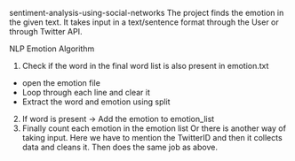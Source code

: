 sentiment-analysis-using-social-networks
The project finds the emotion in the given text. It takes input in a text/sentence format through the User or through Twitter API.

NLP Emotion Algorithm
 1) Check if the word in the final word list is also present in emotion.txt
  - open the emotion file
  - Loop through each line and clear it
  - Extract the word and emotion using split
 2) If word is present -> Add the emotion to emotion_list
 3) Finally count each emotion in the emotion list
Or there is another way of taking input. Here we have to mention the TwitterID and then it collects data and cleans it. Then does the same job as above.


